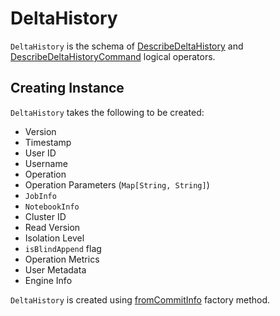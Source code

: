 # DeltaHistory

`DeltaHistory` is the schema of [DescribeDeltaHistory](DescribeDeltaHistory.md) and [DescribeDeltaHistoryCommand](DescribeDeltaHistoryCommand.md) logical operators.

## Creating Instance

`DeltaHistory` takes the following to be created:

* <span id="version"> Version
* <span id="timestamp"> Timestamp
* <span id="userId"> User ID
* <span id="userName"> Username
* <span id="operation"> Operation
* <span id="operationParameters"> Operation Parameters (`Map[String, String]`)
* <span id="job"> `JobInfo`
* <span id="notebook"> `NotebookInfo`
* <span id="clusterId"> Cluster ID
* <span id="readVersion"> Read Version
* <span id="isolationLevel"> Isolation Level
* <span id="isBlindAppend"> `isBlindAppend` flag
* <span id="operationMetrics"> Operation Metrics
* <span id="userMetadata"> User Metadata
* <span id="engineInfo"> Engine Info

`DeltaHistory` is created using [fromCommitInfo](#fromCommitInfo) factory method.
